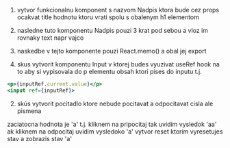 1. vytvor funkcionalnu komponent s nazvom Nadpis ktora bude cez props ocakvat title hodnotu ktoru vrati spolu s obalenym h1 elementom

2. nasledne tuto komponentu Nadpis pouzi 3 krat pod sebou a vloz im rovnaky text napr vajco

3. naskedbe v tejto komponente pouzi React.memo() a obal jej export

4. skus vytvorit komponentu Input v ktorej budes vyuzivat useRef hook na to aby si vypisovala do p elementu obsah ktori pises do inputu t.j.

```jsx
<p>{inputRef.current.value}</p>
<input ref={inputRef}>
```

2. skús vytvorit pocitadlo ktore nebude pocitavat a odpocitavat cisla ale pismena

zaciatocna hodnota je 'a'
t.j. kliknem na pripocitaj tak uvidim vysledok 'aa'
ak kliknem na odpocitaj uvidim vysledoko 'a'
vytvor reset ktorim vyresetujes stav a zobrazis stav 'a'
